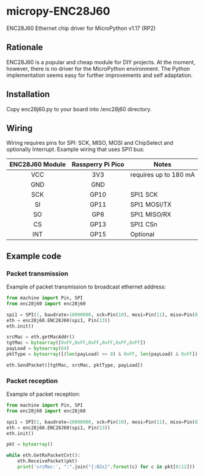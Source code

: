 # micropy-ENC28J60
ENC28J60 Ethernet chip driver for MicroPython v1.17 (RP2)

## Rationale
ENC28J60 is a popular and cheap module for DIY projects.
At the moment, however, there is no driver for the MicroPython environment.
The Python implementation seems easy for further improvements and self adaptation.

## Installation
Copy enc28j60.py to your board into /enc28j60 directory.

## Wiring
Wiring requires pins for SPI: SCK, MISO, MOSI and ChipSelect and optionally Interrupt.
Example wiring that uses SPI1 bus:

| ENC28J60 Module | Rassperry Pi Pico | Notes |
| :-------------: |:-------------:| ---- |
| VCC | 3V3 | requires up to 180 mA |
| GND | GND | |
| SCK | GP10 | SPI1 SCK |
| SI | GP11 | SPI1 MOSI/TX |
| SO | GP8 | SPI1 MISO/RX |
| CS | GP13 | SPI1 CSn |
| INT | GP15 | Optional |

## Example code

### Packet transmission
Example of packet transmission to broadcast ethernet address:

```python
from machine import Pin, SPI
from enc28j60 import enc28j60

spi1 = SPI(1, baudrate=10000000, sck=Pin(10), mosi=Pin(11), miso=Pin(8))
eth = enc28j60.ENC28J60(spi1, Pin(13))
eth.init()

srcMac = eth.getMacAddr()
tgtMac = bytearray([0xFF,0xFF,0xFF,0xFF,0xFF,0xFF])
payLoad = bytearray(64)
pktType = bytearray([(len(payLoad) >> 8) & 0xFF, len(payLoad) & 0xFF])

eth.SendPacket([tgtMac, srcMac, pktType, payLoad])
```

### Packet reception
Example of packet reception:

```python
from machine import Pin, SPI
from enc28j60 import enc28j60

spi1 = SPI(1, baudrate=10000000, sck=Pin(10), mosi=Pin(11), miso=Pin(8))
eth = enc28j60.ENC28J60(spi1, Pin(13))
eth.init()

pkt = bytearray()

while eth.GetRxPacketCnt():
	eth.ReceivePacket(pkt)
	print('srcMac:', ":".join("{:02x}".format(c) for c in pkt[6:12]))
```
